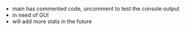 * main has commented code, uncomment to test the console output
* in need of GUI
* will add more stats in the future
